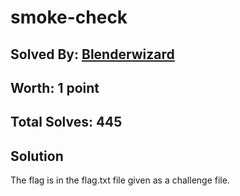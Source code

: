 # smoke-check
## Solved By: [Blenderwizard](https://github.com/Blenderwizard)
## Worth: 1 point
## Total Solves: 445
## Solution

The flag is in the flag.txt file given as a challenge file.